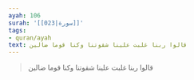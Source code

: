 ```yaml
---
ayah: 106
surah: '[[023|سورة]]'
tags:
- quran/ayah
text: قالوا ربنا غلبت علينا شقوتنا وكنا قوما ضالين
---
```

> قالوا ربنا غلبت علينا شقوتنا وكنا قوما ضالين
